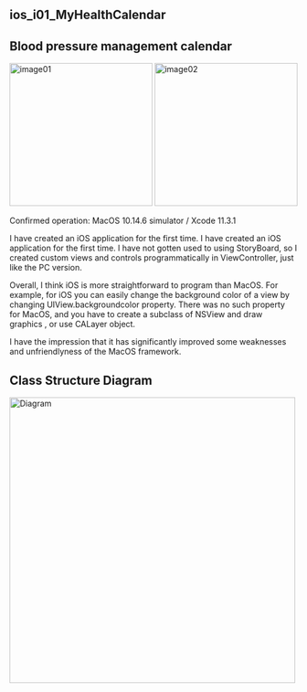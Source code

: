 ## ios_i01_MyHealthCalendar
## Blood pressure management calendar


<img src="http://mikomokaru.sakura.ne.jp/data/85/image01.png" alt="image01" title="image01" width="250">

<img src="http://mikomokaru.sakura.ne.jp/data/85/image02.png" alt="image02" title="image02" width="250">


Confirmed operation: MacOS 10.14.6 simulator / Xcode 11.3.1

I have created an iOS application for the first time. I have created an iOS application for the first time. l have not gotten used to using StoryBoard, so I created custom views and controls programmatically in ViewController, just like the PC version.

Overall, I think iOS is more straightforward to program than MacOS. For example, for iOS you can easily change the background color of a view by changing UIView.backgroundcolor property. There was no such property for MacOS, and you have to create a subclass of NSView and draw graphics , or use CALayer object.

I have the impression that it has significantly improved some weaknesses and unfriendlyness of the MacOS framework.

## Class Structure Diagram
<img src="http://mikomokaru.sakura.ne.jp/data/85/85_calendar01.png" alt="Diagram" title="Diagram" width="500">
